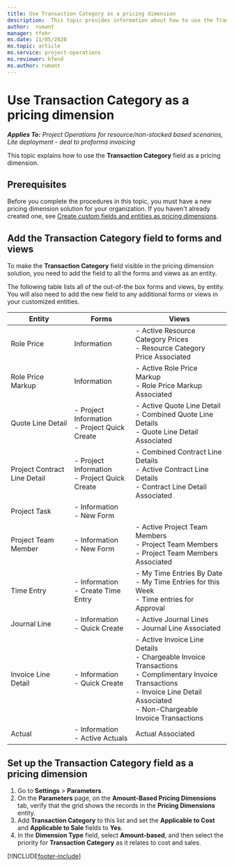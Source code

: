 ```yaml
--- 
title: Use Transaction Category as a pricing dimension
description:  This topic provides information about how to use the Transaction Category field as a pricing dimension.
author:  rumant
manager: tfehr 
ms.date: 11/05/2020  
ms.topic: article 
ms.service: project-operations 
ms.reviewer: kfend 
ms.author: rumant 
--- 
```


# Use Transaction Category as a pricing dimension


_**Applies To:** Project Operations for resource/non-stocked based scenarios, Lite deployment - deal to proforma invoicing_


This topic explains how to use the **Transaction Category** field as a pricing dimension. 

## Prerequisites
Before you complete the procedures in this topic, you must have a new pricing dimension solution for your organization. If you haven't already created one, see [Create custom fields and entities as pricing dimensions](create-custom-fields-entities-pricing-dimensions.md).

## Add the Transaction Category field to forms and views
To make the **Transaction Category** field visible in the pricing dimension solution, you need to add the field to all the forms and views as an entity.

The following table lists all of the out-of-the box forms and views, by entity. You will also need to add the new field to any additional forms or views in your customized entities.

|  Entity        | Forms     |Views        |
| ------------------------------|---------------------------------|----------------------------------|
|  Role Price| Information |- Active Resource Category Prices<br> - Resource Category Price Associated |
|  Role Price Markup| Information|- Active Role Price Markup<br>- Role Price Markup Associated |
|  Quote Line Detail|- Project Information<br>- Project Quick Create| - Active Quote Line Detail<br>- Combined Quote Line Details<br>- Quote Line Detail Associated |
|  Project Contract Line Detail|- Project Information<br>- Project Quick Create|- Combined Contract Line Details<br>- Active Contract Line Details<br>- Contract Line Detail Associated |
|  Project Task|- Information<br>- New Form| &nbsp; |
|  Project Team Member|- Information<br>- New Form|- Active Project Team Members<br>- Project Team Members<br>- Project Team Members Associated |
|  Time Entry|- Information<br>- Create Time Entry|- My Time Entries By Date<br>- My Time Entries for this Week<br>- Time entries for Approval|
|  Journal Line|- Information<br>- Quick Create|- Active Journal Lines<br>- Journal Line Associated|
|  Invoice Line Detail|- Information<br>- Quick Create|- Active Invoice Line Details<br>- Chargeable Invoice Transactions<br>- Complimentary Invoice Transactions<br>- Invoice Line Detail Associated <br>- Non-Chargeable Invoice Transactions|
|  Actual|- Information<br>- Active Actuals| Actual Associated |

## Set up the Transaction Category field as a pricing dimension

1. Go to **Settings** > **Parameters**. 
2. On the **Parameters** page, on the **Amount-Based Pricing Dimensions** tab, verify that the grid shows the records in the **Pricing Dimensions** entity.
3. Add **Transaction Category** to this list and set the **Applicable to Cost** and **Applicable to Sale** fields to **Yes**.
4. In the **Dimension Type** field, select **Amount-based**, and then select the priority for **Transaction Category** as it relates to cost and sales.


[!INCLUDE[footer-include](../includes/footer-banner.md)]